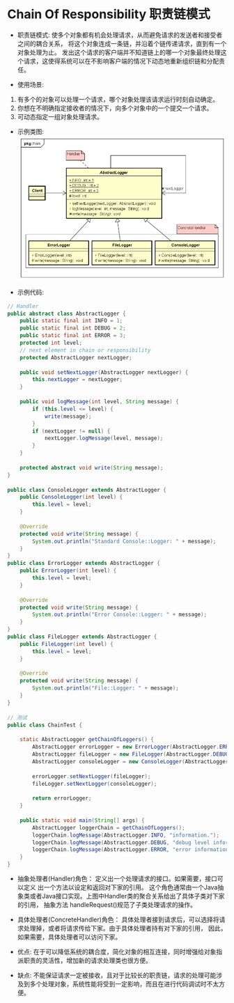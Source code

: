 # Chain Of Responsibility 职责链模式

- 职责链模式:
使多个对象都有机会处理请求，从而避免请求的发送者和接受者之间的耦合关系，
将这个对象连成一条链，并沿着个链传递请求，直到有一个对象处理为止。
发出这个请求的客户端并不知道链上的哪一个对象最终处理这个请求，这使得系统可以在不影响客户端的情况下动态地重新组织链和分配责任。

- 使用场景:

1. 有多个的对象可以处理一个请求，哪个对象处理该请求运行时刻自动确定。
2. 你想在不明确指定接收者的情况下，向多个对象中的一个提交一个请求。
3. 可动态指定一组对象处理请求。

- 示例类图:
![ChainOfResponsibility_uml](images/18.ChainOfResponsibility_uml.png)

- 示例代码:
```java
// Handler
public abstract class AbstractLogger {
	public static final int INFO = 1;
	public static final int DEBUG = 2;
	public static final int ERROR = 3;
	protected int level;
	// next element in chain or responsibility
	protected AbstractLogger nextLogger;

	public void setNextLogger(AbstractLogger nextLogger) {
		this.nextLogger = nextLogger;
	}

	public void logMessage(int level, String message) {
		if (this.level <= level) {
			write(message);
		}
		if (nextLogger != null) {
			nextLogger.logMessage(level, message);
		}
	}

	protected abstract void write(String message);
}

public class ConsoleLogger extends AbstractLogger {
	public ConsoleLogger(int level) {
		this.level = level;
	}

	@Override
	protected void write(String message) {
		System.out.println("Standard Console::Logger: " + message);
	}
}
public class ErrorLogger extends AbstractLogger {
	public ErrorLogger(int level) {
		this.level = level;
	}

	@Override
	protected void write(String message) {
		System.out.println("Error Console::Logger: " + message);
	}
}
public class FileLogger extends AbstractLogger {
	public FileLogger(int level) {
		this.level = level;
	}

	@Override
	protected void write(String message) {
		System.out.println("File::Logger: " + message);
	}
}

// 测试
public class ChainTest {

	static AbstractLogger getChainOfLoggers() {
		AbstractLogger errorLogger = new ErrorLogger(AbstractLogger.ERROR);
		AbstractLogger fileLogger = new FileLogger(AbstractLogger.DEBUG);
		AbstractLogger consoleLogger = new ConsoleLogger(AbstractLogger.INFO);
		
		errorLogger.setNextLogger(fileLogger);
		fileLogger.setNextLogger(consoleLogger);
		
		return errorLogger;
	}

	public static void main(String[] args) {
		AbstractLogger loggerChain = getChainOfLoggers();
		loggerChain.logMessage(AbstractLogger.INFO, "information.");
		loggerChain.logMessage(AbstractLogger.DEBUG, "debug level information.");
		loggerChain.logMessage(AbstractLogger.ERROR, "error information.");
	}
}
```

- 抽象处理者(Handler)角色：
定义出一个处理请求的接口。如果需要，接口可以定义 出一个方法以设定和返回对下家的引用。
这个角色通常由一个Java抽象类或者Java接口实现。上图中Handler类的聚合关系给出了具体子类对下家的引用，
抽象方法 handleRequest()规范了子类处理请求的操作。

- 具体处理者(ConcreteHandler)角色：
具体处理者接到请求后，可以选择将请求处理掉，或者将请求传给下家。由于具体处理者持有对下家的引用，
因此，如果需要，具体处理者可以访问下家。

- 优点:
在于可以降低系统的耦合度，简化对象的相互连接，同时增强给对象指派职责的灵活性，增加新的请求处理类也很方便。

- 缺点:
不能保证请求一定被接收，且对于比较长的职责链，请求的处理可能涉及到多个处理对象，系统性能将受到一定影响，而且在进行代码调试时不太方便。